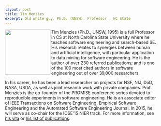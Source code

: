 ```yaml
---
layout: post
title: Tim Menzies
excerpt: Old white guy. Ph.D. (UNSW), Professor , NC State
---
```


 
<img align=left width=150
src="http://ai4se.net/img/timm.png"> Tim Menzies (Ph.D.,
UNSW, 1995) is a full Professor in CS at North
Carolina State University where he teaches software
engineering and search-based SE.  His research
relates to synergies between human and artificial
intelligence, with particular application to data
mining for software engineering.  He is the author
of over 230 referred publications; and is one of the
100 most cited authors in software engineering out
of over 39,000 researchers.

In his career, he has been a lead researcher on
projects for NSF, NIJ, DoD, NASA, USDA, as well as
joint research work with private companies.
Prof. Menzies is the co-founder of the PROMISE
conference series devoted to reproducible
experiments in software engineering.  He is an
associate editor of IEEE Transactions on Software
Engineering, Empirical Software Engineering and the
Automated Software Engineering Journal. In 2015, he
will serve as co-chair for the ICSE'15 NIER track.
For more information, see [his
vita](http://menzies.us) or [his list of
publications](pubs.html).

